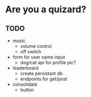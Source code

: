 # Are you a quizard?

## TODO
- music
    - volume control
    - off switch
- form for user name input
    - dog/cat api for profile pic?
- leaderboard
    - create persistant db 
    - endpoints for get/post
- consolidate
    - button